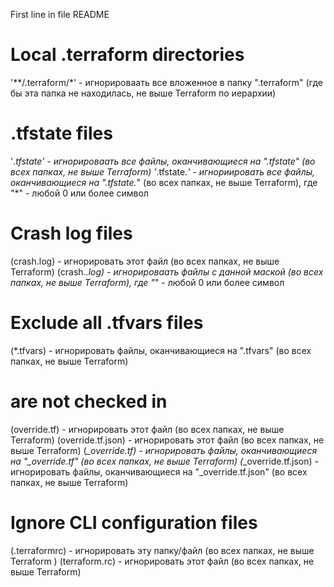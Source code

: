First line in file README

# Local .terraform directories
'**/.terraform/*' - игнорироваать все вложенное в папку ".terraform" (где бы эта папка не находилась, не выше Terraform по иерархии) 

# .tfstate files
'*.tfstate' - игнорироваать все файлы, оканчивающиеся на ".tfstate" (во всех папках, не выше Terraform)
'*.tfstate.*' - игнориировать все файлы, оканчивающиеся на ".tfstate.*" (во всех папках, не выше Terraform), где "*" - любой 0 или более символ

# Crash log files
(crash.log) - игнорировать этот файл (во всех папках, не выше Terraform)
(crash.*.log) - игнорироваать файлы с данной маской (во всех папках, не выше Terraform), где "*" - любой 0 или более символ

# Exclude all .tfvars files
(*.tfvars) - игнорировать файлы, оканчивающиеся на ".tfvars" (во всех папках, не выше Terraform)

# are not checked in
(override.tf) - игнорировать этот файл (во всех папках, не выше Terraform)
(override.tf.json) - игнорировать этот файл (во всех папках, не выше Terraform)
(*_override.tf) - игнорировать файлы, оканчивающиеся на "_override.tf" (во всех папках, не выше Terraform)
(*_override.tf.json) - игнорировать файлы, оканчивающиеся на "_override.tf.json" (во всех папках, не выше Terraform)

# Ignore CLI configuration files
(.terraformrc) - игнорировать эту папку/файл (во всех папках, не выше Terraform ) 
(terraform.rc) - игнорировать этот файл (во всех папках, не выше Terraform)

